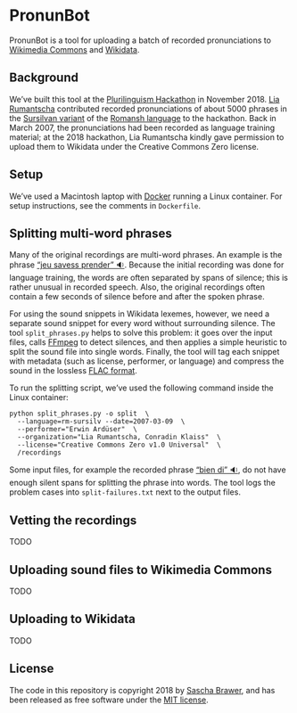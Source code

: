 # PronunBot

PronunBot is a tool for uploading a batch of recorded pronunciations
to [Wikimedia Commons](https://commons.wikimedia.org/) and
[Wikidata](https://www.wikidata.org).

## Background

We’ve built this tool at the [Plurilinguism
Hackathon](https://forum-helveticum.ch/en/hackathon/) in November
2018.  [Lia Rumantscha](http://www.liarumantscha.ch/?changeLang=_en)
contributed recorded pronunciations of about 5000 phrases in the [Sursilvan
variant](https://en.wikipedia.org/wiki/Sursilvan_dialects_(Romansh))
of the [Romansh
language](https://en.wikipedia.org/wiki/Romansh_language) to the
hackathon. Back in March 2007, the pronunciations had been recorded
as language training material; at the 2018 hackathon, Lia Rumantscha kindly
gave permission to upload them to Wikidata under the Creative Commons Zero
license.


## Setup

We’ve used a Macintosh laptop with
[Docker](https://docs.docker.com/docker-for-mac/install/) running a
Linux container. For setup instructions, see the comments in `Dockerfile`.


## Splitting multi-word phrases

Many of the original recordings are multi-word phrases.
An example is the phrase [“jeu savess prender” 🔉](https://cdn.jsdelivr.net/gh/brawer/PronunBot/testdata/split_phrases/jeu%20savess%20prender.mp3). Because
the initial recording was done for language training, the words are often
separated by spans of silence; this is rather unusual in recorded
speech. Also, the original recordings often contain a few seconds of silence
before and after the spoken phrase.

For using the sound snippets in Wikidata lexemes, however, we need a
separate sound snippet for every word without surrounding silence.
The tool `split_phrases.py` helps to solve this problem: it goes over the
input files, calls [FFmpeg](https://www.ffmpeg.org/) to detect
silences, and then applies a simple heuristic to split the sound file
into single words.  Finally, the tool will tag each snippet with
metadata (such as license, performer, or language) and compress the
sound in the lossless [FLAC format](https://en.wikipedia.org/wiki/FLAC).

To run the splitting script, we’ve used the following command inside
the Linux container:

```
python split_phrases.py -o split  \
  --language=rm-sursilv --date=2007-03-09  \
  --performer="Erwin Ardüser"  \
  --organization="Lia Rumantscha, Conradin Klaiss"  \
  --license="Creative Commons Zero v1.0 Universal"  \
  /recordings
```

Some input files, for example the recorded phrase [“bien
di” 🔉](https://cdn.jsdelivr.net/gh/brawer/PronunBot/testdata/split_phrases/bien%20di.mp3),
do not have enough silent spans for splitting the phrase into
words. The tool logs the problem cases into `split-failures.txt`
next to the output files.


## Vetting the recordings

TODO


## Uploading sound files to Wikimedia Commons

TODO


## Uploading to Wikidata

TODO


## License

The code in this repository is copyright 2018 by [Sascha
Brawer](http://www.brawer.ch), and has been released as free software
under the [MIT license](https://spdx.org/licenses/MIT.html).

